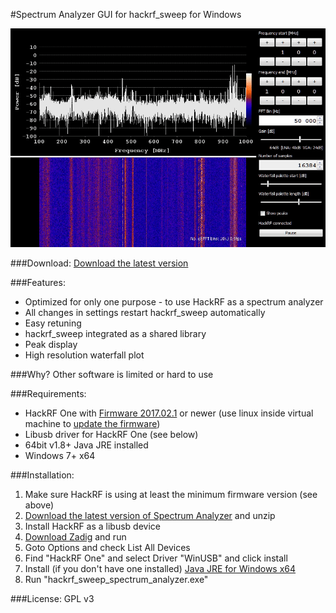 #Spectrum Analyzer GUI for hackrf_sweep for Windows

![screenshot](screenshot.gif "screenshot")

###Download:
[Download the latest version](release/hackrf_spectrum_analyzer.zip)

###Features:
- Optimized for only one purpose - to use HackRF as a spectrum analyzer
- All changes in settings restart hackrf_sweep automatically 
- Easy retuning    
- hackrf_sweep integrated as a shared library
- Peak display
- High resolution waterfall plot

###Why?
Other software is limited or hard to use
 
###Requirements:
* HackRF One with [Firmware 2017.02.1](https://github.com/mossmann/hackrf/releases/tag/v2017.02.1) or newer (use linux inside virtual machine to [update the firmware](https://github.com/mossmann/hackrf/wiki/Updating-Firmware))
* Libusb driver for HackRF One (see below)
* 64bit v1.8+ Java JRE installed
* Windows 7+ x64

###Installation:
1. Make sure HackRF is using at least the minimum firmware version (see above) 
1. [Download the latest version of Spectrum Analyzer](release/hackrf_spectrum_analyzer.zip) and unzip
1. Install HackRF as a libusb device
  1. [Download Zadig](src/hackrf-sweep/lib/zadig_2.2.exe) and run  
  2. Goto Options and check List All Devices  
  3. Find "HackRF One" and select Driver "WinUSB" and click install
1. Install (if you don't have one installed) [Java JRE for Windows x64](http://www.oracle.com/technetwork/java/javase/downloads/jre8-downloads-2133155.html)     
1. Run "hackrf_sweep_spectrum_analyzer.exe"


###License:
GPL v3 